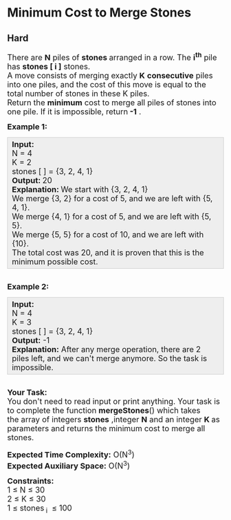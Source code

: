 # Minimum Cost to Merge Stones
## Hard
<div class="problems_problem_content__Xm_eO"><p><span style="font-size:18px">There are <strong>N</strong>&nbsp;piles of <strong>stones </strong>arranged in a row. The <strong>i<sup>th</sup></strong>&nbsp;pile has <strong>stones [ i ]</strong> stones.<br>
A move consists of merging exactly <strong>K</strong> <strong>consecutive</strong> piles into one piles, and the cost of this move is equal to the total number of stones in these K piles.<br>
Return the <strong>minimum</strong> cost to merge all piles of stones into one&nbsp;pile. If it is impossible, return<strong> -1</strong>&nbsp;.</span></p>

<p><strong><span style="font-size:18px">Example 1:</span></strong></p>

<div style="background: rgb(238, 238, 238); border: 1px solid rgb(204, 204, 204); padding: 5px 10px; --darkreader-inline-bgimage: initial; --darkreader-inline-bgcolor:#222426; --darkreader-inline-border-top:#3e4446; --darkreader-inline-border-right:#3e4446; --darkreader-inline-border-bottom:#3e4446; --darkreader-inline-border-left:#3e4446;"><span style="font-size:18px"><strong>Input:</strong><br>
N = 4<br>
K = 2<br>
stones [ ] = {3, 2, 4, 1}<br>
<strong>Output:&nbsp;</strong>20<br>
<strong>Explanation:&nbsp;</strong>We start with {3, 2, 4, 1}<br>
We merge {3, 2} for a cost of 5, and we are left with {5, 4, 1}.<br>
We merge {4, 1} for a cost of 5, and we are left with {5, 5}.<br>
We merge {5, 5} for a cost of 10, and we are left with {10}.<br>
The total cost was 20, and it is proven that this is the minimum possible cost.</span></div>

<p><br>
<span style="font-size:18px"><strong>Example 2:</strong></span></p>

<div style="background: rgb(238, 238, 238); border: 1px solid rgb(204, 204, 204); padding: 5px 10px; --darkreader-inline-bgimage: initial; --darkreader-inline-bgcolor:#222426; --darkreader-inline-border-top:#3e4446; --darkreader-inline-border-right:#3e4446; --darkreader-inline-border-bottom:#3e4446; --darkreader-inline-border-left:#3e4446;"><span style="font-size:18px"><strong>Input:</strong><br>
N = 4<br>
K = 3<br>
stones [ ] = {3, 2, 4, 1}<br>
<strong>Output:</strong>&nbsp;-1<br>
<strong>Explanation:</strong>&nbsp;After any merge operation, there are 2 piles left, and we can't merge anymore. So the task is impossible.</span></div>

<p><br>
<span style="font-size:18px"><strong>Your Task:</strong><br>
You don't need to read input or print anything. Your task is to complete the function <strong>mergeStones</strong>()&nbsp;which takes the&nbsp;array of&nbsp;integers <strong>stones</strong>&nbsp;,integer&nbsp;<strong>N</strong> and an integer <strong>K&nbsp;</strong>as parameters and returns the minimum cost to merge all stones.</span></p>

<p><span style="font-size:18px"><strong>Expected Time Complexity:</strong>&nbsp;O(N<sup>3</sup>)<br>
<strong>Expected Auxiliary Space:</strong>&nbsp;O(N<sup>3</sup>)</span></p>

<p><span style="font-size:18px"><strong>Constraints:</strong><br>
1 ≤ N ≤ 30<br>
2 ≤ K&nbsp;≤ 30<br>
1 ≤ stones</span>&nbsp;<span style="font-size:18px"><sub>i</sub></span><span style="font-size:18px">&nbsp; ≤ 100</span></p>
</div>